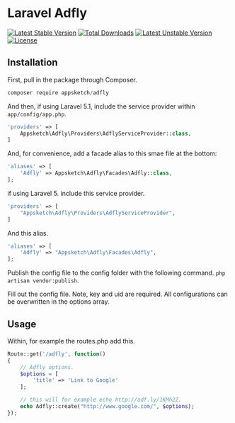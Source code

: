 # Laravel Adfly

[![Latest Stable Version](https://poser.pugx.org/appsketch/adfly/v/stable)](https://packagist.org/packages/appsketch/adfly) [![Total Downloads](https://poser.pugx.org/appsketch/adfly/downloads)](https://packagist.org/packages/appsketch/adfly) [![Latest Unstable Version](https://poser.pugx.org/appsketch/adfly/v/unstable)](https://packagist.org/packages/appsketch/adfly) [![License](https://poser.pugx.org/appsketch/adfly/license)](https://packagist.org/packages/appsketch/adfly)

## Installation

First, pull in the package through Composer.

```js
composer require appsketch/adfly
```

And then, if using Laravel 5.1, include the service provider within `app/config/app.php`.

```php
'providers' => [
    Appsketch\Adfly\Providers\AdflyServiceProvider::class,
]
```

And, for convenience, add a facade alias to this smae file at the bottom:
```php
'aliases' => [
    'Adfly' => Appsketch\Adfly\Facades\Adfly::class,
];
```

if using Laravel 5. include this service provider.

```php
'providers' => [
    "Appsketch\Adfly\Providers\AdflyServiceProvider",
]
```

And this alias.
```php
'aliases' => [
    'Adfly' => "Appsketch\Adfly\Facades\Adfly",
];
```

Publish the config file to the config folder with the following command.
`php artisan vendor:publish`.

Fill out the config file. Note, key and uid are required.
All configurations can be overwritten in the options array.

## Usage

Within, for example the routes.php add this.

```php
Route::get('/adfly', function()
{
    // Adfly options.
    $options = [
        'title' => 'Link to Google'
    ];

    // this will for example echo http://adf.ly/1KMh2Z.
    echo Adfly::create("http://www.google.com/", $options);
});
```
